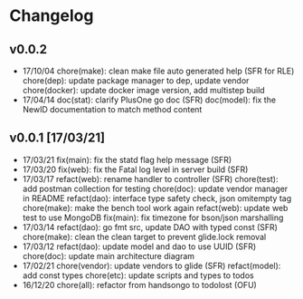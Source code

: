 # Changelog
## v0.0.2
- 17/10/04 chore(make): clean make file auto generated help (SFR for RLE)
           chore(dep): update package manager to dep, update vendor
           chore(docker): update docker image version, add multistep build
- 17/04/14 doc(stat): clarify PlusOne go doc (SFR)
           doc(model): fix the NewID documentation to match method content
## v0.0.1 [17/03/21]
- 17/03/21 fix(main): fix the statd flag help message (SFR)
- 17/03/20 fix(web): fix the Fatal log level in server build (SFR)
- 17/03/17 refact(web): rename handler to controller (SFR)
           chore(test): add postman collection for testing
           chore(doc): update vendor manager in README
           refact(dao): interface type safety check, json omitempty tag
           chore(make): make the bench tool work again
           refact(web): update web test to use MongoDB
           fix(main): fix timezone for bson/json marshalling
- 17/03/14 refact(dao): go fmt src, update DAO with typed const (SFR)
           chore(make): clean the clean target to prevent glide.lock removal
- 17/03/12 refact(dao): update model and dao to use UUID (SFR)
           chore(doc): update main architecture diagram
- 17/02/21 chore(vendor): update vendors to glide (SFR)
           refact(model): add const types
           chore(etc): update scripts and types to todos
- 16/12/20 chore(all): refactor from handsongo to todolost (OFU)

